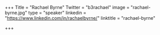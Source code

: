 +++
Title = "Rachael Byrne"
Twitter = "b3rachael"
image = "rachael-byrne.jpg"
type = "speaker"
linkedin = "https://www.linkedin.com/in/rachaelbyrne/"
linktitle = "rachael-byrne"

+++


